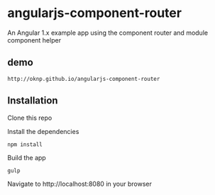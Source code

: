 # angularjs-component-router

An Angular 1.x example app using the component router and module component helper

## demo

`http://oknp.github.io/angularjs-component-router`

## Installation

  Clone this repo
  
  Install the dependencies
  
  	npm install
  
  Build the app
  
  	gulp
  
  Navigate to http://localhost:8080 in your browser
